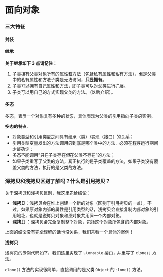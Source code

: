# 面向对象



### 三大特征

#### 封装

 

#### 继承

**关于继承如下 3 点请记住：**

1. 子类拥有父类对象所有的属性和方法（包括私有属性和私有方法），但是父类中的私有属性和方法子类是无法访问，**只是拥有**。
2. 子类可以拥有自己属性和方法，即子类可以对父类进行扩展。
3. 子类可以用自己的方式实现父类的方法。（以后介绍）。



#### 多态

多态，表示一个对象具有多种的状态，具体表现为父类的引用指向子类的实例。

**多态的特点:**

- 对象类型和引用类型之间具有继承（类）/实现（接口）的关系；
- 引用类型变量发出的方法调用的到底是哪个类中的方法，必须在程序运行期间才能确定；
- 多态不能调用“只在子类存在但在父类不存在”的方法；
- 如果子类重写了父类的方法，真正执行的是子类覆盖的方法，如果子类没有覆盖父类的方法，执行的是父类的方法。



### 深拷贝和浅拷贝区别了解吗？什么是引用拷贝？

关于深拷贝和浅拷贝区别，我这里先给结论：

- **浅拷贝**：浅拷贝会在堆上创建一个新的对象（区别于引用拷贝的一点），不过，如果原对象内部的属性是引用类型的话，浅拷贝会直接复制内部对象的引用地址，也就是说拷贝对象和原对象共用同一个内部对象。
- **深拷贝** ：深拷贝会完全复制整个对象，包括这个对象所包含的内部对象。

上面的结论没有完全理解的话也没关系，我们来看一个具体的案例！

**浅拷贝**

浅拷贝的示例代码如下，我们这里实现了 `Cloneable` 接口，并重写了 `clone()` 方法。

`clone()` 方法的实现很简单，直接调用的是父类 `Object` 的 `clone()` 方法。

